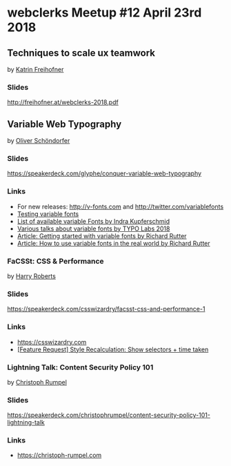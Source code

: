 # webclerks Meetup #12 April 23rd 2018

## Techniques to scale ux teamwork

by [Katrin Freihofner](https://twitter.com/Ka_TriN_F)

### Slides
<http://freihofner.at/webclerks-2018.pdf>

## Variable Web Typography

by [Oliver Schöndorfer](https://twitter.com/glyphe)

### Slides

<https://speakerdeck.com/glyphe/conquer-variable-web-typography>

### Links

* For new releases: <http://v-fonts.com> and <http://twitter.com/variablefonts>
* [Testing variable fonts](http://axis-praxis.org)
* [List of available variable Fonts by Indra Kupferschmid](https://docs.google.com/spreadsheets/d/1ycxOqpcPA9NmCWcNbmxiY-KHEh820MucI1eO6QkKLOE/htmlview#gid=0)
* [Various talks about variable fonts by TYPO Labs 2018](https://www.typotalks.com/labs/)
* [Article: Getting started with variable fonts by Richard Rutter](clagnut.com/blog/2389/)
* [Article: How to use variable fonts in the real world by Richard Rutter](https://medium.com/clear-left-thinking/how-to-use-variable-fonts-in-the-real-world-e6d73065a604)


### FaCSSt: CSS & Performance

by [Harry Roberts](https://twitter.com/csswizardry)

### Slides

<https://speakerdeck.com/csswizardry/facsst-css-and-performance-1>

### Links

* <https://csswizardry.com>
* [[Feature Request] Style Recalculation: Show selectors + time taken](https://groups.google.com/forum/#!topic/google-chrome-developer-tools/u5faSywBmFE)

### Lightning Talk: Content Security Policy 101 

by [Christoph Rumpel](https://twitter.com/christophrumpel)

### Slides

<https://speakerdeck.com/christophrumpel/content-security-policy-101-lightning-talk>

### Links

* <https://christoph-rumpel.com>
